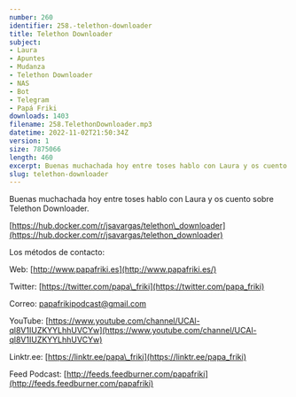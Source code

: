 ```yaml
---
number: 260
identifier: 258.-telethon-downloader
title: Telethon Downloader
subject:
- Laura
- Apuntes
- Mudanza
- Telethon Downloader
- NAS
- Bot
- Telegram
- Papá Friki
downloads: 1403
filename: 258.TelethonDownloader.mp3
datetime: 2022-11-02T21:50:34Z
version: 1
size: 7875066
length: 460
excerpt: Buenas muchachada hoy entre toses hablo con Laura y os cuento sobre Telethon Downloader
slug: telethon-downloader
---
```

Buenas muchachada hoy entre toses hablo con Laura y os cuento sobre Telethon Downloader.

[https://hub.docker.com/r/jsavargas/telethon\_downloader](https://hub.docker.com/r/jsavargas/telethon_downloader)

Los métodos de contacto:

Web: [http://www.papafriki.es](http://www.papafriki.es/)

Twitter: [https://twitter.com/papa\_friki](https://twitter.com/papa_friki)

Correo: [papafrikipodcast@gmail.com](https://archive.org/details/papafrikipodast@gmail.com)

YouTube: [https://www.youtube.com/channel/UCAl-ql8V1IUZKYYLhhUVCYw](https://www.youtube.com/channel/UCAl-ql8V1IUZKYYLhhUVCYw)

Linktr.ee: [https://linktr.ee/papa\_friki](https://linktr.ee/papa_friki)

Feed Podcast: [http://feeds.feedburner.com/papafriki](http://feeds.feedburner.com/papafriki)